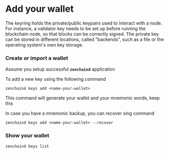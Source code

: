 # Add your wallet

The keyring holds the private/public keypairs used to interact with a node. For instance, a validator key needs to be set up before running the blockchain node, so that blocks can be correctly signed. The private key can be stored in different locations, called "backends", such as a file or the operating system's own key storage.

### Create or import a wallet

Assume you setup successful **`zenchaind`** application

To add a new key using the following command

```text
zenchaind keys add <name-your-wallet> 
```

This command will generate your wallet and your mnemonic words, keep this 

In case you have a mnemonic backup, you can recover sing command

```text
zenchaind keys add <name-your-wallet> --recover
```

###  Show your wallet <a id="available-backends-for-the-keyring"></a>

```text
zenchaind keys list
```



